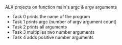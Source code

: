 ALX projects on function main's argc & argv arguments

- Task 0 prints the name of the program
- Task 1 prints argc (number of argv argument count)
- Task 2 prints all arguments
- Task 3 multiplies two number arguments
- Task 4 adds positive number arguments
